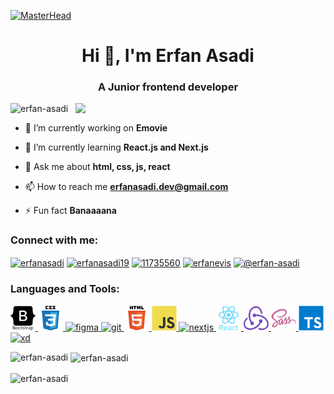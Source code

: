 [![MasterHead](https://external-content.duckduckgo.com/iu/?u=https%3A%2F%2Fuser-images.githubusercontent.com%2F46995327%2F169817619-92e89b97-c102-484f-8f98-c93ccf0dd0f4.gif&f=1&nofb=1&ipt=36c8beb8437728f1f589b2278b2c24ae09e1443a5175ab9f378e66d70c9c2a8a&ipo=images)](https://erfan-asadi.io)
<h1 align="center">Hi 👋, I'm Erfan Asadi</h1>
<h3 align="center">A Junior frontend developer</h3>
<img src="https://external-content.duckduckgo.com/iu/?u=https%3A%2F%2Fcdn.dribbble.com%2Fusers%2F1292677%2Fscreenshots%2F6139167%2Favento.gif&f=1&nofb=1&ipt=9d49da947822ad360a68e30ac385b688e248eaf5808402e3258eb27718cd1f98&ipo=images" width="400" align="right" alt"A man at coding"/>
<p align="left"> <img src="https://komarev.com/ghpvc/?username=erfan-asadi&label=Profile%20views&color=0e75b6&style=flat" alt="erfan-asadi" /> </p>

- 🔭 I’m currently working on **Emovie**

- 🌱 I’m currently learning **React.js and Next.js**

- 💬 Ask me about **html, css, js, react**

- 📫 How to reach me **erfanasadi.dev@gmail.com**

- ⚡ Fun fact **Banaaaana**

<h3 align="left">Connect with me:</h3>
<p align="left">
<a href="https://dev.to/erfanasadi" target="blank"><img align="center" src="https://raw.githubusercontent.com/rahuldkjain/github-profile-readme-generator/master/src/images/icons/Social/devto.svg" alt="erfanasadi" height="30" width="40" /></a>
<a href="https://twitter.com/erfanasadi19" target="blank"><img align="center" src="https://raw.githubusercontent.com/rahuldkjain/github-profile-readme-generator/master/src/images/icons/Social/twitter.svg" alt="erfanasadi19" height="30" width="40" /></a>
<a href="https://stackoverflow.com/users/11735560" target="blank"><img align="center" src="https://raw.githubusercontent.com/rahuldkjain/github-profile-readme-generator/master/src/images/icons/Social/stack-overflow.svg" alt="11735560" height="30" width="40" /></a>
<a href="https://instagram.com/erfanevis" target="blank"><img align="center" src="https://raw.githubusercontent.com/rahuldkjain/github-profile-readme-generator/master/src/images/icons/Social/instagram.svg" alt="erfanevis" height="30" width="40" /></a>
<a href="https://medium.com/@erfan-asadi" target="blank"><img align="center" src="https://raw.githubusercontent.com/rahuldkjain/github-profile-readme-generator/master/src/images/icons/Social/medium.svg" alt="@erfan-asadi" height="30" width="40" /></a>
</p>

<h3 align="left">Languages and Tools:</h3>
<p align="left"> <a href="https://getbootstrap.com" target="_blank" rel="noreferrer"> <img src="https://raw.githubusercontent.com/devicons/devicon/master/icons/bootstrap/bootstrap-plain-wordmark.svg" alt="bootstrap" width="40" height="40"/> </a> <a href="https://www.w3schools.com/css/" target="_blank" rel="noreferrer"> <img src="https://raw.githubusercontent.com/devicons/devicon/master/icons/css3/css3-original-wordmark.svg" alt="css3" width="40" height="40"/> </a> <a href="https://www.figma.com/" target="_blank" rel="noreferrer"> <img src="https://www.vectorlogo.zone/logos/figma/figma-icon.svg" alt="figma" width="40" height="40"/> </a> <a href="https://git-scm.com/" target="_blank" rel="noreferrer"> <img src="https://www.vectorlogo.zone/logos/git-scm/git-scm-icon.svg" alt="git" width="40" height="40"/> </a> <a href="https://www.w3.org/html/" target="_blank" rel="noreferrer"> <img src="https://raw.githubusercontent.com/devicons/devicon/master/icons/html5/html5-original-wordmark.svg" alt="html5" width="40" height="40"/> </a> <a href="https://developer.mozilla.org/en-US/docs/Web/JavaScript" target="_blank" rel="noreferrer"> <img src="https://raw.githubusercontent.com/devicons/devicon/master/icons/javascript/javascript-original.svg" alt="javascript" width="40" height="40"/> </a> <a href="https://nextjs.org/" target="_blank" rel="noreferrer"> <img src="https://cdn.worldvectorlogo.com/logos/nextjs-2.svg" alt="nextjs" width="40" height="40"/> </a> <a href="https://reactjs.org/" target="_blank" rel="noreferrer"> <img src="https://raw.githubusercontent.com/devicons/devicon/master/icons/react/react-original-wordmark.svg" alt="react" width="40" height="40"/> </a> <a href="https://redux.js.org" target="_blank" rel="noreferrer"> <img src="https://raw.githubusercontent.com/devicons/devicon/master/icons/redux/redux-original.svg" alt="redux" width="40" height="40"/> </a> <a href="https://sass-lang.com" target="_blank" rel="noreferrer"> <img src="https://raw.githubusercontent.com/devicons/devicon/master/icons/sass/sass-original.svg" alt="sass" width="40" height="40"/> </a> <a href="https://www.typescriptlang.org/" target="_blank" rel="noreferrer"> <img src="https://raw.githubusercontent.com/devicons/devicon/master/icons/typescript/typescript-original.svg" alt="typescript" width="40" height="40"/> </a> <a href="https://www.adobe.com/products/xd.html" target="_blank" rel="noreferrer"> <img src="https://cdn.worldvectorlogo.com/logos/adobe-xd.svg" alt="xd" width="40" height="40"/> </a> </p>

<p><img align="left" src="https://github-readme-stats.vercel.app/api/top-langs?username=erfan-asadi&show_icons=true&theme=onedark&title_color=dddbe1&text_color=cac5d3&bg_color=242424&locale=en&layout=compact" alt="erfan-asadi" /></p>

<p>&nbsp;<img align="center" src="https://github-readme-stats.vercel.app/api?username=erfan-asadi&show_icons=true&locale=en" alt="erfan-asadi" /></p>

<p><img align="center" src="https://github-readme-streak-stats.herokuapp.com/?user=erfan-asadi&" alt="erfan-asadi" /></p>
